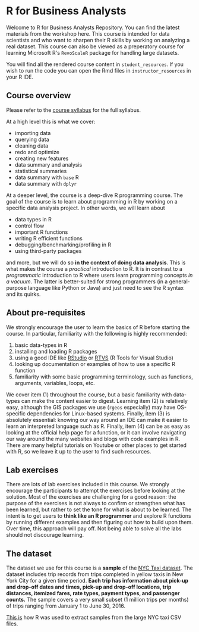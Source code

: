 R for Business Analysts
======================================

Welcome to R for Business Analysts Repository. You can find the latest materials from the workshop here. This course is intended for data scientists and who want to sharpen their R skills by working on analyzing a real dataset. This course can also be viewed as a preperatory course for learning Microsoft R's `RevoScaleR` package for handling large datasets.

You will find all the rendered course content in `student_resources`. If you wish to run the code you can open the Rmd files in `instructor_resources` in your R IDE.

## Course overview

Please refer to the [course syllabus](https://microsoft.sharepoint.com/teams/LearnAnalytics/Pages/CourseDetail.aspx#139) for the full syllabus. 

At a high level this is what we cover:

- importing data
- querying data
- cleaning data
- redo and optimize
- creating new features
- data summary and analysis
- statistical summaries
- data summary with `base` R
- data summary with `dplyr`

At a deeper level, the course is a deep-dive R programming course. The goal of the course is to learn about programming in R by working on a specific data analysis project. In other words, we will learn about

- data types in R
- control flow
- important R functions
- writing R efficient functions
- debugging/benchmarking/profiling in R
- using third-party packages

and more, but we will do so **in the context of doing data analysis**. This is what makes the course a *practical* introduction to R. It is in contrast to a *programmatic* introduction to R where users learn programming concepts _in a vacuum_. The latter is better-suited for strong programmers (in a general-purpose language like Python or Java) and just need to see the R syntax and its quirks.

## About pre-requisites

We strongly encourage the user to learn the basics of R before starting the course. In particular, familiarity with the following is highly recommended:

1. basic data-types in R
2. installing and loading R packages
3. using a good IDE like [RStudio](https://www.rstudio.com/products/RStudio/) or [RTVS](https://www.visualstudio.com/en-us/features/rtvs-vs.aspx) (R Tools for Visual Studio)
4. looking up documentation or examples of how to use a specific R function
5. familiarity with some basic programming terminology, such as functions, arguments, variables, loops, etc.

We cover item (1) throughout the course, but a basic familiarity with data-types can make the content easier to digest. Learning item (2) is relatively easy, although the GIS packages we use (`rgeos` especially) may have OS-specific dependencies for Linux-based systems. Finally, item (3) is absolutely essential: knowing our way around an IDE can make it easier to learn an interpreted language such as R. Finally, item (4) can be as easy as looking at the official help page for a function, or it can involve navigating our way around the many websites and blogs with code examples in R. There are many helpful tutorials on Youtube or other places to get started with R, so we leave it up to the user to find such resources.

## Lab exercises

There are lots of lab exercises included in this course. We strongly encourage the participants to attempt the exercises before looking at the solution. Most of the exercises are challenging for a good reason: the purpose of the exercises is not always to confirm or strengthen what has been learned, but rather to set the tone for what is about to be learned. The intent is to get users to **think like an R programmer** and explore R functions by running different examples and then figuring out how to build upon them. Over time, this approach will pay off. Not being able to solve all the labs should not discourage learning.

## The dataset

The dataset we use for this course is a **sample** of the [NYC Taxi dataset](http://www.nyc.gov/html/tlc/html/about/trip_record_data.shtml). The dataset includes trip records from trips completed in yellow taxis in New York City for a given time period. **Each trip has information about pick-up and drop-off dates and times, pick-up and drop-off locations, trip distances, itemized fares, rate types, payment types, and passenger counts.** The sample covers a very small subset (1 million trips per months) of trips ranging from January 1 to June 30, 2016.

[This is](https://github.com/smott/NYC-taxi-dataset/blob/master/00-Take-samples-of-data.md) how R was used to extract samples from the large NYC taxi CSV files.
